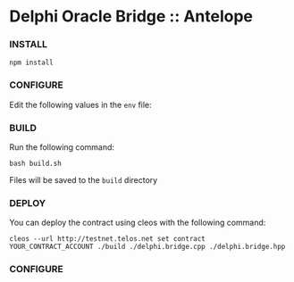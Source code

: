 # Delphi Oracle Bridge :: Antelope

### INSTALL

`npm install`

### CONFIGURE

Edit the following values in the `env` file:

### BUILD

Run the following command:

`bash build.sh`

Files will be saved to the `build` directory

### DEPLOY

You can deploy the contract using cleos with the following command:

`cleos --url http://testnet.telos.net set contract YOUR_CONTRACT_ACCOUNT ./build ./delphi.bridge.cpp ./delphi.bridge.hpp`

### CONFIGURE